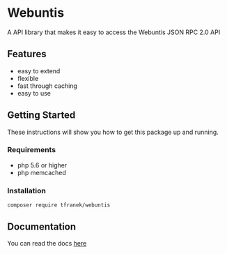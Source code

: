 # Webuntis
A API library that makes it easy to access the Webuntis JSON RPC 2.0 API

## Features

* easy to extend
* flexible
* fast through caching
* easy to use

## Getting Started 
These instructions will show you how to get this package up and running.

### Requirements

* php 5.6 or higher 
* php memcached

### Installation

```
composer require tfranek/webuntis
```

## Documentation

You can read the docs [here](docs/overview.md)
